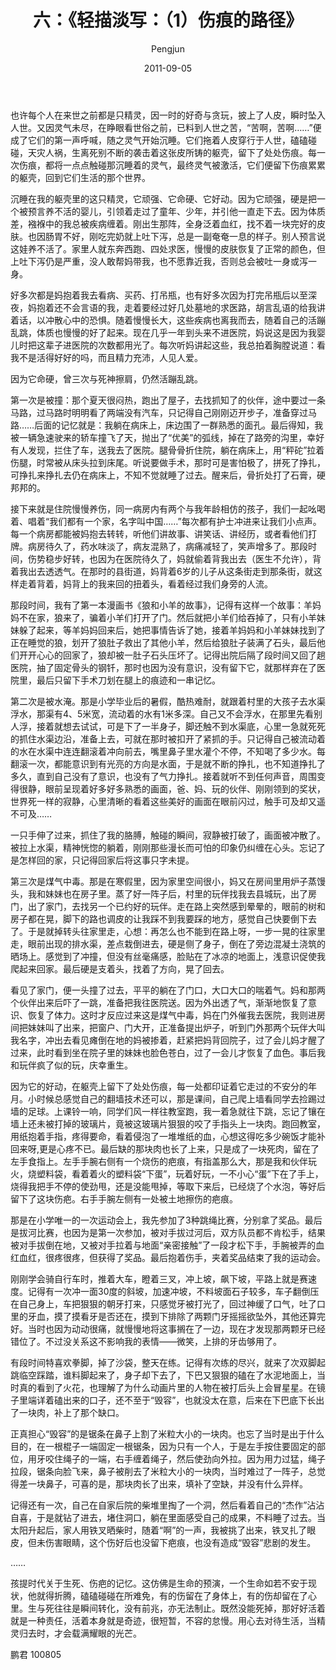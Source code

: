 ﻿---
layout: post
title: '六：《轻描淡写：（1）伤痕的路径》'
date: 2011-09-05
author: Pengjun
tags: 成长印记
---

也许每个人在来世之前都是只精灵，因一时的好奇与贪玩，披上了人皮，瞬时坠入人世。又因灵气未尽，在睁眼看世俗之前，已料到人世之苦，“苦啊，苦啊……”便成了它们的第一声呼喊，随之灵气开始沉睡。它们拖着人皮穿行于人世，磕磕碰碰，天灾人祸，生离死别不断的袭击着这张皮所铸的躯壳，留下了处处伤痕。每一次伤痕，都将一点点触碰那沉睡着的灵气，最终灵气被激活，它们便留下伤痕累累的躯壳，回到它们生活的那个世界。

沉睡在我的躯壳里的这只精灵，它顽强、它命硬、它好动。因为它顽强，硬是把一个被预言养不活的婴儿，引领着走过了童年、少年，并引他一直走下去。因为体质差，襁褓中的我总被疾病缠着。刚出生那阵，全身泛着血红，找不着一块完好的皮肤。也因肠胃不好，刚吃完奶就上吐下泻，总是一副奄奄一息的样子。别人预言说这娃养不活了。家里人就东奔西跑、四处求医，慢慢的皮肤恢复了正常的颜色，但上吐下泻仍是严重，没人敢帮妈带我，也不愿靠近我，否则总会被吐一身或泻一身。

好多次都是妈抱着我去看病、买药、打吊瓶，也有好多次因为打完吊瓶后以至深夜，妈抱着还不会言语的我，走着要经过好几处墓地的求医路，胡言乱语的给我讲着话，以冲散心中的恐惧。随着慢慢长大，这些疾病也离我而去，随着自己的活蹦乱跳，体质也慢慢的好了起来。现在几乎一年到头来不进医院，妈说这是因为我婴儿时把这辈子进医院的次数都用光了。每次听妈讲起这些，我总拍着胸膛说道：看我不是活得好好的吗，而且精力充沛，人见人爱。

因为它命硬，曾三次与死神擦肩，仍然活蹦乱跳。

第一次是被撞：那个夏天很闷热，跑出了屋子，去找抓知了的伙伴，途中要过一条马路，过马路时明明看了两端没有汽车，只记得自己刚刚迈开步子，准备穿过马路……后面的记忆就是：我躺在病床上，床边围了一群熟悉的面孔。最后得知，我被一辆急速驶来的轿车撞飞了天，抛出了“优美”的弧线，掉在了路旁的沟里，幸好有人发现，拦住了车，送我去了医院。腿骨骨折住院，躺在病床上，用“秤砣”拉着伤腿，时常被从床头拉到床尾。听说要做手术，那时可是害怕极了，拼死了挣扎，可挣扎来挣扎去仍在病床上，不知不觉就睡了过去。醒来后，骨折处打了石膏，硬邦邦的。

接下来就是住院慢慢养伤，同一病房内有两个与我年龄相仿的孩子，我们一起吆喝着、唱着“我们都有一个家，名字叫中国……”每次都有护士冲进来让我们小点声。每一个病房都能被妈抱去转转，听他们讲故事、讲笑话、讲经历，或者看他们打牌。病房待久了，药水味淡了，病友混熟了，病痛减轻了，笑声增多了。那段时间，伤势稳步好转，也因为在医院待久了，妈就偷着背我出去（医生不允许），背着我出去透透气。在那时的县街道，妈背着6岁的儿子从这条街走到那条街，就这样走着背着，妈背上的我来回的扭着头，看着经过我们身旁的人流。

那段时间，我有了第一本漫画书《狼和小羊的故事》，记得有这样一个故事：羊妈妈不在家，狼来了，骗着小羊们打开了门。然后就把小羊们给吞掉了，只有小羊妹妹躲了起来，等羊妈妈回来后，她把事情告诉了她，接着羊妈妈和小羊妹妹找到了正在睡觉的狼，划开了狼肚子救出了其他小羊，然后给狼肚子装满了石头，最后他们开开心心的回家了，狼却被一肚子石头压坏了。记得出院后隔了段时间又回了趟医院，抽了固定骨头的钢钎，那时也因为没有意识，没有留下它，就那样弃在了医院里，最后只留下手术刀划在腿上的痕迹和一串记忆。

第二次是被水淹。那是小学毕业后的暑假，酷热难耐，就跟着村里的大孩子去水渠浮水，那渠有4、5米宽，流动着的水有1米多深。自己又不会浮水，在那里先看别人浮，接着就想去试试，可是下了一半身子，脚还触不到水渠底，心里一急就死死的抓住水渠边沿，准备上去，可就在那时被扣开了紧抓的手。只记得自己被流动着的水在水渠中连连翻滚着冲向前去，嘴里鼻子里水灌个不停，不知喝了多少水。每翻滚一次，都能意识到有光亮的方向是水面，于是就不断的挣扎，也不知道挣扎了多久，直到自己没有了意识，也没有了气力挣扎。接着就听不到任何声音，周围变得很静，眼前呈现着好多好多熟悉的画面，爸、妈、玩的伙伴、刚刚领到的奖状，世界死一样的寂静，心里清晰的看着这些美好的画面在眼前闪过，触手可及却又遥不可及……

一只手伸了过来，抓住了我的胳膊，触碰的瞬间，寂静被打破了，画面被冲散了。被拉上水渠，精神恍惚的躺着，刚刚那些漫长而可怕的印象仍纠缠在心头。忘记了是怎样回的家，只记得回家后将这事只字未提。

第三次是煤气中毒。那是在寒假里，因为家里空间很小，妈又在房间里用炉子蒸馒头，我和妹妹也在房子里。蒸了好一阵子后，村里的玩伴找我去县城玩，出了房门，出了家门，去找另一个已约好的玩伴。走在路上突然感到晕晕的，眼前的树和房子都在晃，脚下的路也调皮的让我踩不到我要踩的地方，感觉自己快要倒下去了。于是就掉转头往家里走，心想：再怎么也不能到在路上呀，一步一晃的往家里走，眼前出现的排水渠，差点栽倒进去，硬是侧了身子，倒在了旁边混凝土浇筑的晒场上。感觉到了冲撞，但没有丝毫痛感，脸贴在了冰凉的地面上，浅意识促使我爬起来回家。最后硬是支着头，找着了方向，晃了回去。

看见了家门，便一头撞了过去，平平的躺在了门口，大口大口的喘着气。妈和那两个伙伴出来后吓了一跳，准备把我往医院送。因为外出透了气，渐渐地恢复了意识、恢复了体力。这时才反应过来这是煤气中毒，妈在门外催我去医院，我则进房间把妹妹叫了出来，把窗户、门大开，正准备提出炉子，听到门外那两个玩伴大叫我名字，冲出去看见瘫倒在地的妈被掺着，赶紧把妈背回院子，过了会儿妈才醒了过来，此时看到坐在院子里的妹妹也脸色苍白，过了一会儿才恢复了血色。事后我和玩伴疯了似的玩，庆幸重生。

因为它的好动，在躯壳上留下了处处伤痕，每一处都印证着它走过的不安分的年月。小时候总感觉自己的翻墙技术还可以，那是课间，自己爬上墙看同学去捡踢过墙的足球。上课铃一响，同学们风一样往教室跑，我一着急就往下跳，忘记了镶在墙上还未被打掉的玻璃片，竟被这玻璃片狠狠的咬了手指头上一块肉。跑回教室，用纸抱着手指，疼得要命，看着侵泡了一堆堆纸的血，心想这得吃多少碗饭才能补回来呀,更是心疼不已。最后缺的那块肉也长了上来，只是成了一块死肉，留在了左手食指上。左手手腕右侧有一个烧伤的疤痕，有指盖那么大，那是我和伙伴玩火，烧塑料袋，看着着火的塑料袋“下蛋”，玩着好玩，一不小心“蛋”下在了手上，烧得我把手不停的使劲甩，还是没能甩掉，等取下来后，已经烧了个水泡，等好后留下了这块伤疤。右手手腕左侧有一处被土地擦伤的疤痕。

那是在小学唯一的一次运动会上，我先参加了3种跳绳比赛，分别拿了奖品。最后是拔河比赛，也因为是第一次参加，被对手拔过河后，双方队员都不肯松手，结果被对手拔倒在地，又被对手拉着与地面“亲密接触”了一段才松下手，手腕被弄的血红血红，很疼很疼，但获得了奖品。最后抱着伤手，夹着奖品结束了我的运动会。

刚刚学会骑自行车时，推着大车，瞪着三叉，冲上坡，飙下坡，平路上就是赛速度。记得有一次冲一面30度的斜坡，加速冲坡，不料坡面石子较多，车子翻倒压在自己身上，车把狠狠的朝牙打来，只感觉牙被打光了，回过神缓了口气，吐了口里的牙血，摸了摸看牙是否还在，摸到下排除了两颗门牙摇摇欲坠外，其他还算完好。当时也因为动动很痛，就慢慢地将这事搁在了一边，现在才发现那两颗牙已经错位了。不过没关系这不影响我的表情——微笑，上排的牙齿够用了。

有段时间特喜欢拳脚，掉了沙袋，整天在练。记得有次练的尽兴，就来了次双脚起跳临空踩踏，谁料脚起来了，身子却下去了，下巴又狠狠的磕在了水泥地面上，当时真的看到了火花，也理解了为什么动画片里的人物在被打后头上会冒星星。在镜子里端详着磕出来的口子，还不至于“毁容”，也就没太在意，后来在下巴底下长出了一块肉，补上了那个缺口。

正真担心“毁容”的是锯条在鼻子上割了米粒大小的一块肉。也忘了当时是出于什么目的，在一根棍子一端固定一根锯条，因为只有一个人，于是左手按住要固定的部位，用牙咬住绳子的一端，右手缠着绳子，然后使劲向外拉。因为用力过猛，绳子拉段，锯条向脸飞来，鼻子被削去了米粒大小的一块肉，当时难过了一阵子，总觉得差一块鼻子，可喜的是，那块肉长了出来，填补了空缺，并没有什么异样。

记得还有一次，自己在自家后院的柴堆里掏了一个洞，然后看着自己的“杰作”沾沾自喜，于是就钻了进去，堵住洞口，躺在里面感受自己的成果，不料睡了过去。当太阳升起后，家人用铁叉晒柴时，随着“啊”的一声，我被挑了出来，铁叉扎了眼皮，但未伤害眼睛，这个伤好后也没留下疤痕，也没有造成“毁容”悲剧的发生。

……

孩提时代关于生死、伤疤的记忆。这仿佛是生命的预演，一个生命如若不安于现状，他就得折腾，磕磕碰碰在所难免，有的伤留在了身体上，有的伤却留在了心里。生与死往往是瞬间转化，没有前兆，亦无法制止。既然没能死掉，那好好活着就是一种责任，活着本身就是奇迹，很短暂，不容的怠慢。用心去对待生活，当精灵归去时，才会载满耀眼的光芒。


鹏君
100805